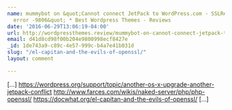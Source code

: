 ```yaml
---
name: mummybot on &quot;Cannot connect JetPack to WordPress.com - SSLRead() return
  error -9806&quot; * Best Wordpress Themes - Reviews
date: '2016-06-29T13:06:19-04:00'
url: http://wordpressthemes.review/mummybot-on-cannot-connect-jetpack-to-wordpress-com-sslread-return-error-9806/
email: d41d8cd98f00b204e9800998ecf8427e
_id: 1de743a9-c89c-4e57-999c-b4a7e41b031d
slug: "/el-capitan-and-the-evils-of-openssl/"
layout: comment

---
```


[&#8230;] https://wordpress.org/support/topic/another-os-x-upgrade-another-jetpack-conflict http://www.farces.com/wikis/naked-server/php/php-openssl/ https://docwhat.org/el-capitan-and-the-evils-of-openssl/ [&#8230;]
